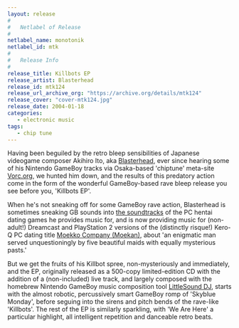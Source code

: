 ```yaml
---
layout: release
#
#   Netlabel of Release
#
netlabel_name: monotonik
netlabel_id: mtk
#
#   Release Info
#
release_title: Killbots EP
release_artist: Blasterhead
release_id: mtk124
release_url_archive_org: "https://archive.org/details/mtk124"
release_cover: "cover-mtk124.jpg"
release_date: 2004-01-18
categories:
   - electronic music
tags:
   - chip tune
---
```

Having been beguiled by the retro bleep sensibilities of Japanese videogame composer Akihiro Ito, aka <a href="http://www.blasterhead.com">Blasterhead</a>, ever since hearing some of his Nintendo GameBoy tracks via Osaka-based 'chiptune' meta-site <a href="http://vorc.org">Vorc.org</a>, we hunted him down, and the results of this predatory action come in the form of the wonderful GameBoy-based rave bleep release you see before you, 'Killbots EP'.

When he's not sneaking off for some GameBoy rave action, Blasterhead is sometimes sneaking GB sounds into <a href="http://www.lantis.co.jp/release/title/siritu_akihabara/index.html">the soundtracks</a> of the PC hentai dating games he provides music for, and is now providing music for (non-adult!) Dreamcast and PlayStation 2 versions of the (distinctly risque!) Kero-Q PC dating title <a href="http://www.elizar.com/showcase/moekan.htm">Moekko Company (Moekan)</a>, about 'an enigmatic man served unquestioningly by five beautiful maids with equally mysterious pasts.'

But we get the fruits of his Killbot spree, non-mysteriously and immediately, and the EP, originally released as a 500-copy limited-edition CD with the addition of a (non-included) live track, and largely composed with the homebrew Nintendo GameBoy music composition tool <a href="http://www.littlesounddj.com">LittleSound DJ</a>, starts with the almost robotic, percussively smart GameBoy romp of 'Skyblue Monday', before seguing into the sirens and pitch bends of the rave-like 'Killbots'. The rest of the EP is similarly sparkling, with 'We Are Here' a particular highlight, all intelligent repetition and danceable retro beats. 


